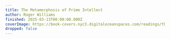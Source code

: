 ```yaml
---
title: The Metamorphosis of Prime Intellect
author: Roger Williams
finished: 2025-03-13T00:00:00.000Z
coverImage: https://book-covers.nyc3.digitaloceanspaces.com/readings/the-metamorphosis-of-prime-intellect-01.jpg
dropped: false
---
```


